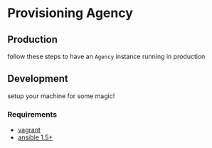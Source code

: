 # Provisioning Agency

## Production
follow these steps to have an ```Agency``` instance running in production

## Development
setup your machine for some magic!

### Requirements
- [vagrant](https://docs.vagrantup.com/v2/installation/)
- [ansible 1.5+](http://docs.ansible.com/intro_installation.html)
